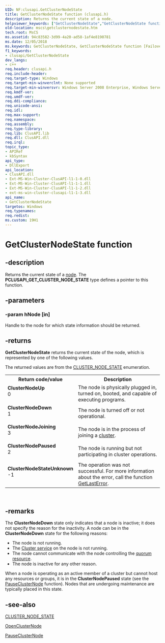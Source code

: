 ```yaml
---
UID: NF:clusapi.GetClusterNodeState
title: GetClusterNodeState function (clusapi.h)
description: Returns the current state of a node.helpviewer_keywords: ["GetClusterNodeState","GetClusterNodeState function [Failover Cluster]","PCLUSAPI_GET_CLUSTER_NODE_STATE","PCLUSAPI_GET_CLUSTER_NODE_STATE function [Failover Cluster]","_wolf_getclusternodestate","clusapi/GetClusterNodeState","clusapi/PCLUSAPI_GET_CLUSTER_NODE_STATE","mscs.getclusternodestate"]
old-location: mscs\getclusternodestate.htm
tech.root: MsCS
ms.assetid: 94c83582-3d99-4a20-ad58-1af4e8190781
ms.date: 12/05/2018
ms.keywords: GetClusterNodeState, GetClusterNodeState function [Failover Cluster], PCLUSAPI_GET_CLUSTER_NODE_STATE, PCLUSAPI_GET_CLUSTER_NODE_STATE function [Failover Cluster], _wolf_getclusternodestate, clusapi/GetClusterNodeState, clusapi/PCLUSAPI_GET_CLUSTER_NODE_STATE, mscs.getclusternodestate
f1_keywords:
- clusapi/GetClusterNodeState
dev_langs:
- c++
req.header: clusapi.h
req.include-header: 
req.target-type: Windows
req.target-min-winverclnt: None supported
req.target-min-winversvr: Windows Server 2008 Enterprise, Windows Server 2008 Datacenter
req.kmdf-ver: 
req.umdf-ver: 
req.ddi-compliance: 
req.unicode-ansi: 
req.idl: 
req.max-support: 
req.namespace: 
req.assembly: 
req.type-library: 
req.lib: ClusAPI.lib
req.dll: ClusAPI.dll
req.irql: 
topic_type:
- APIRef
- kbSyntax
api_type:
- DllExport
api_location:
- ClusAPI.dll
- Ext-MS-Win-Cluster-ClusAPI-l1-1-0.dll
- Ext-MS-Win-Cluster-ClusAPI-l1-1-1.dll
- Ext-MS-Win-Cluster-ClusAPI-l1-1-2.dll
- ext-ms-win-cluster-clusapi-l1-1-3.dll
api_name:
- GetClusterNodeState
targetos: Windows
req.typenames: 
req.redist: 
ms.custom: 19H1
---
```


# GetClusterNodeState function


## -description


Returns the 
    current state of a <a href="https://docs.microsoft.com/previous-versions/windows/desktop/mscs/nodes">node</a>. The <b>PCLUSAPI_GET_CLUSTER_NODE_STATE</b> type defines a pointer to this function.


## -parameters




### -param hNode [in]

Handle to the node for which state information should be returned.


## -returns



<b>GetClusterNodeState</b> returns the current state 
       of the node, which is represented by one of the following values.


The returned values are from the 
       <a href="https://docs.microsoft.com/previous-versions/windows/desktop/api/clusapi/ne-clusapi-cluster_node_state">CLUSTER_NODE_STATE</a> enumeration.



<table>
<tr>
<th>Return code/value</th>
<th>Description</th>
</tr>
<tr>
<td width="40%">
<dl>
<dt><b>ClusterNodeUp</b></dt>
<dt>0</dt>
</dl>
</td>
<td width="60%">
The node is physically plugged in, turned on, booted, and capable of executing programs.

</td>
</tr>
<tr>
<td width="40%">
<dl>
<dt><b>ClusterNodeDown</b></dt>
<dt>1</dt>
</dl>
</td>
<td width="60%">
The node is turned off or not operational.

</td>
</tr>
<tr>
<td width="40%">
<dl>
<dt><b>ClusterNodeJoining</b></dt>
<dt>3</dt>
</dl>
</td>
<td width="60%">
The node is in the process of joining a 
        <a href="https://docs.microsoft.com/previous-versions/windows/desktop/mscs/c-gly">cluster</a>.

</td>
</tr>
<tr>
<td width="40%">
<dl>
<dt><b>ClusterNodePaused</b></dt>
<dt>2</dt>
</dl>
</td>
<td width="60%">
The node is running but not participating in cluster operations.

</td>
</tr>
<tr>
<td width="40%">
<dl>
<dt><b>ClusterNodeStateUnknown</b></dt>
<dt>-1</dt>
</dl>
</td>
<td width="60%">
The operation was not successful. For more information about the error, call the function 
        <a href="https://docs.microsoft.com/windows/desktop/api/errhandlingapi/nf-errhandlingapi-getlasterror">GetLastError</a>.

</td>
</tr>
</table>
 




## -remarks



The <b>ClusterNodeDown</b> state only indicates that a node is inactive; it does not 
    specify the reason for the inactivity. A node can be in the <b>ClusterNodeDown</b> state for 
    the following reasons:

<ul>
<li>The node is not running.</li>
<li>The <a href="https://docs.microsoft.com/previous-versions/windows/desktop/mscs/cluster-service">Cluster service</a> on the node is not 
      running.</li>
<li>The node cannot communicate with the node controlling the 
      <a href="https://docs.microsoft.com/previous-versions/windows/desktop/mscs/quorum-resource">quorum resource</a>.</li>
<li>The node is inactive for any other reason.</li>
</ul>
When a node is operating as an active member of a cluster but cannot host any resources or groups, it is in 
    the <b>ClusterNodePaused</b> state (see the 
    <a href="https://docs.microsoft.com/windows/desktop/api/clusapi/nf-clusapi-pauseclusternode">PauseClusterNode</a> function). Nodes that are undergoing 
    maintenance are typically placed in this state.




## -see-also




<a href="https://docs.microsoft.com/previous-versions/windows/desktop/api/clusapi/ne-clusapi-cluster_node_state">CLUSTER_NODE_STATE</a>



<a href="https://docs.microsoft.com/windows/desktop/api/clusapi/nf-clusapi-openclusternode">OpenClusterNode</a>



<a href="https://docs.microsoft.com/windows/desktop/api/clusapi/nf-clusapi-pauseclusternode">PauseClusterNode</a>
 

 

